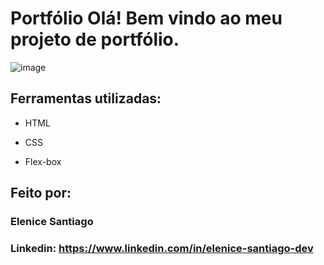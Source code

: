 

# Portfólio Olá! Bem vindo ao meu projeto de portfólio.

![image](https://portfolio-jet-six-47.vercel.app/assets/FotodeElenice.png)

## Ferramentas utilizadas:

* HTML

* CSS

* Flex-box

## Feito por:

### Elenice Santiago

### Linkedin: https://www.linkedin.com/in/elenice-santiago-dev


```
